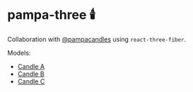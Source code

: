 # pampa-three :candle:

Collaboration with [@pampacandles](https://www.instagram.com/pampacandles/) using `react-three-fiber`.

Models:

- [Candle A](https://adefrutoscasado.github.io/pampa-three/?candleA)
- [Candle B](https://adefrutoscasado.github.io/pampa-three/?candleB)
- [Candle C](https://adefrutoscasado.github.io/pampa-three/?candleC)
